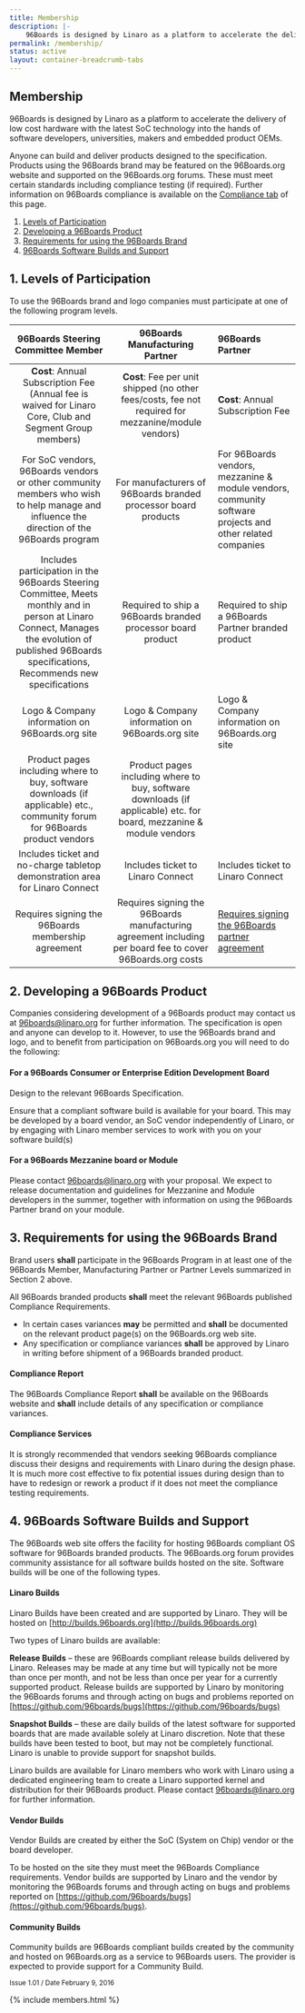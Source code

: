 ```yaml
---
title: Membership
description: |-
    96Boards is designed by Linaro as a platform to accelerate the delivery of low cost hardware with the latest SoC technology into the hands of software developers, universities, makers and embedded product OEMs.
permalink: /membership/
status: active
layout: container-breadcrumb-tabs
---
```

## Membership
96Boards is designed by Linaro as a platform to accelerate the delivery of low cost hardware with the latest SoC technology into the hands of software developers, universities, makers and embedded product OEMs.

Anyone can build and deliver products designed to the specification. Products using the 96Boards brand may be featured on the 96Boards.org website and supported on the 96Boards.org forums. These must meet certain standards including compliance testing (if required). Further information on 96Boards compliance is available on the [Compliance tab](/compliance/) of this page.

1.  [Levels of Participation](#Participation)
2.  [Developing a 96Boards Product](#Developing)
3.  [Requirements for using the 96Boards Brand](#Requirements)
4.  [96Boards Software Builds and Support](#Builds)

<a name="Participation"></a>
## 1\. Levels of Participation

To use the 96Boards brand and logo companies must participate at one of the following program levels.

| 96Boards Steering Committee Member      | 96Boards Manufacturing Partner              | 96Boards Partner                           |
|:---------------------------------------:|:-------------------------------------------:|:-------------------------------------------|
**Cost**: Annual Subscription Fee (Annual fee is waived for Linaro Core, Club and Segment Group members) | **Cost**: Fee per unit shipped (no other fees/costs, fee not required for mezzanine/module vendors) | **Cost**: Annual Subscription Fee |
For SoC vendors, 96Boards vendors or other community members who wish to help manage and influence the direction of the 96Boards program | For manufacturers of 96Boards branded processor board products | For 96Boards vendors, mezzanine & module vendors, community software projects and other related companies |
Includes participation in the 96Boards Steering Committee, Meets monthly and in person at Linaro Connect, Manages the evolution of published 96Boards specifications, Recommends new specifications | Required to ship a 96Boards branded processor board product | Required to ship a 96Boards Partner branded product |
Logo & Company information on 96Boards.org site | Logo & Company information on 96Boards.org site | Logo & Company information on 96Boards.org site |
Product pages including where to buy, software downloads (if applicable) etc., community forum for 96Boards product vendors | Product pages including where to buy, software downloads (if applicable) etc. for board, mezzanine & module vendors |
Includes ticket and no-charge tabletop demonstration area for Linaro Connect | Includes ticket to Linaro Connect | Includes ticket to Linaro Connect |
Requires signing the 96Boards membership agreement | Requires signing the 96Boards manufacturing agreement including per board fee to cover 96Boards.org costs | [Requires signing the 96Boards partner agreement](/partner/) |

<a name="Developing"></a>
## 2\. Developing a 96Boards Product

Companies considering development of a 96Boards product may contact us at [96boards@linaro.org](mailto:96boards@linaro.org) for further information. The specification is open and anyone can develop to it. However, to use the 96Boards brand and logo, and to benefit from participation on 96Boards.org you will need to do the following:

#### **For a 96Boards Consumer or Enterprise Edition Development Board**

Design to the relevant 96Boards Specification.

Ensure that a compliant software build is available for your board. This may be developed by a board vendor, an SoC vendor independently of Linaro, or by engaging with Linaro member services to work with you on your software build(s)

#### **For a 96Boards Mezzanine board or Module**

Please contact [96boards@linaro.org](mailto:96boards@linaro.org) with your proposal. We expect to release documentation and guidelines for Mezzanine and Module developers in the summer, together with information on using the 96Boards Partner brand on your module.

<a name="Requirements"></a>
## 3\. Requirements for using the 96Boards Brand

Brand users **shall** participate in the 96Boards Program in at least one of the 96Boards Member, Manufacturing Partner or Partner Levels summarized in Section 2 above.

All 96Boards branded products **shall** meet the relevant 96Boards published Compliance Requirements.

*   In certain cases variances **may** be permitted and **shall** be documented on the relevant product page(s) on the 96Boards.org web site.
*   Any specification or compliance variances **shall** be approved by Linaro in writing before shipment of a 96Boards branded product.

#### **Compliance Report**

The 96Boards Compliance Report **shall** be available on the 96Boards website and **shall** include details of any specification or compliance variances.

#### **Compliance Services**

It is strongly recommended that vendors seeking 96Boards compliance discuss their designs and requirements with Linaro during the design phase. It is much more cost effective to fix potential issues during design than to have to redesign or rework a product if it does not meet the compliance testing requirements.

<a name="Builds"></a>
## 4\. 96Boards Software Builds and Support

The 96Boards web site offers the facility for hosting 96Boards compliant OS software for 96Boards branded products. The 96Boards.org forum provides community assistance for all software builds hosted on the site. Software builds will be one of the following types.

#### **Linaro Builds**

Linaro Builds have been created and are supported by Linaro. They will be hosted on [http://builds.96boards.org](http://builds.96boards.org)

Two types of Linaro builds are available:

**Release Builds** – these are 96Boards compliant release builds delivered by Linaro. Releases may be made at any time but will typically not be more than once per month, and not be less than once per year for a currently supported product. Release builds are supported by Linaro by monitoring the 96Boards forums and through acting on bugs and problems reported on [https://github.com/96boards/bugs](https://github.com/96boards/bugs)

**Snapshot Builds** – these are daily builds of the latest software for supported boards that are made available solely at Linaro discretion. Note that these builds have been tested to boot, but may not be completely functional. Linaro is unable to provide support for snapshot builds.

Linaro builds are available for Linaro members who work with Linaro using a dedicated engineering team to create a Linaro supported kernel and distribution for their 96Boards product. Please contact [96boards@linaro.org](mailto:96boards@linaro.org) for further information.

#### **Vendor Builds**

Vendor Builds are created by either the SoC (System on Chip) vendor or the board developer.

To be hosted on the site they must meet the 96Boards Compliance requirements. Vendor builds are supported by Linaro and the vendor by monitoring the 96Boards forums and through acting on bugs and problems reported on [https://github.com/96boards/bugs](https://github.com/96boards/bugs).

#### **Community Builds**

Community builds are 96Boards compliant builds created by the community and hosted on 96Boards.org as a service to 96Boards users. The provider is expected to provide support for a Community Build.


<small id="SMALL_156">Issue 1.01 / Date February 9, 2016</small>

{% include members.html %}
